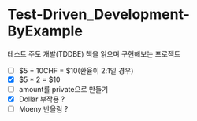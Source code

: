 # Test-Driven_Development-ByExample
테스트 주도 개발(TDDBE) 책을 읽으며 구현해보는 프로젝트


- [ ] $5 + 10CHF = $10(환율이 2:1일 경우) <br/>
- [x] $5 * 2 = $10 <br/>
- [ ] amount를 private으로 만들기 <br/>
- [x] Dollar 부작용 ? <br/>
- [ ] Moeny 반올림 ? <br/>
